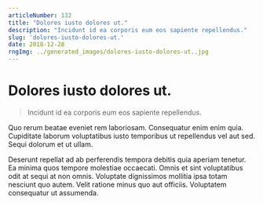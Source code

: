 ```yaml
---
articleNumber: 132
title: "Dolores iusto dolores ut."
description: "Incidunt id ea corporis eum eos sapiente repellendus."
slug: 'dolores-iusto-dolores-ut.'
date: 2018-12-28
rngImg: ../generated_images/dolores-iusto-dolores-ut..jpg
---
```


# Dolores iusto dolores ut.

> Incidunt id ea corporis eum eos sapiente repellendus.

Quo rerum beatae eveniet rem laboriosam. Consequatur enim enim quia. Cupiditate laborum voluptatibus iusto temporibus ut repellendus vel aut sed. Sequi dolorum et ut ullam.
 Deserunt repellat ad ab perferendis tempora debitis quia aperiam tenetur. Ea minima quos tempore molestiae occaecati. Omnis et sint voluptatibus odit at sequi at non omnis. Voluptate dignissimos mollitia ipsa totam nesciunt quo autem. Velit ratione minus quo aut officiis. Voluptatem consequatur ut assumenda.
